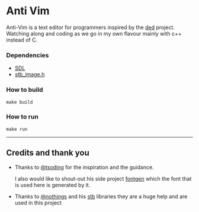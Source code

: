 # Anti Vim
Anti-Vim is a text editor for programmers inspired by the [ded](https://github.com/tsoding/ded) project.
Watching along and coding as we go in my own flavour mainly with c++ instead of C.

### Dependencies
- [SDL](https://github.com/libsdl-org/SDL)
- [stb_image.h](https://github.com/nothings/stb/blob/master/stb_image.h)

### How to build
```make build```

### How to run 
```make run```

-----

## Credits and thank you
- Thanks to [@tsoding](https://github.com/tsoding) for the inspiration and the guidance.
    
    I also would like to shout-out his side project [fontgen](https://github.com/tsoding/domsson-fontgen) which the font that is used here is generated by it.

- Thanks to [@nothings](https://github.com/nothings) and his [stb](https://github.com/nothings/stb) libraries they are a huge help and are used in this project
